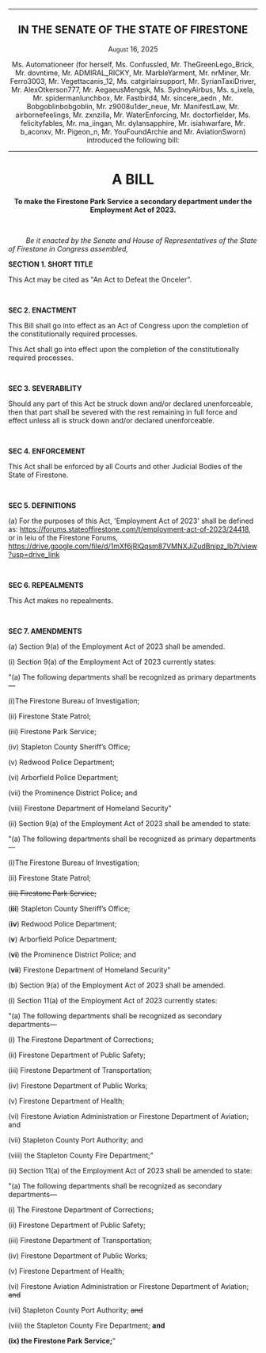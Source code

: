 <div align="center">


---


<h2>IN THE SENATE OF THE STATE OF FIRESTONE</h2>


<p>A<small>ugust</small> 16, 2025</p>


Ms. Automationeer (for herself, Ms. ConfussIed, Mr. TheGreenLego_Brick, Mr. dovntime, Mr. ADMIRAL_RICKY, Mr. MarbleYarment, Mr. nrMiner, Mr. Ferro3003, Mr. Vegettacanis_12, Ms. catgirlairsupport, Mr. SyrianTaxiDriver, Mr. AlexOtkerson777, Mr. AegaeusMengsk, Ms. SydneyAirbus, Ms. s_ixela, Mr. spidermanIunchbox, Mr. Fastbird4, Mr. sincere_aedn
, Mr. Bobgoblinbobgoblin, Mr. z9008u1der_neue, Mr. ManifestLaw, Mr. airbornefeelings, Mr. zxnzilla, Mr. WaterEnforcing, Mr. doctorfielder, Ms. felicityfables, Mr. ma_iingan, Mr. dylansapphire, Mr. isiahwarfare, Mr. b_aconxv, Mr. Pigeon_n, Mr. YouFoundArchie  and Mr. AviationSworn) introduced the following bill:


---


<h1><b>A BILL</b></h1>


**To make the Firestone Park Service a secondary department under the Employment Act of 2023.**


</div>


<br/>


&nbsp;&nbsp;&nbsp;&nbsp;&nbsp;&nbsp;&nbsp;&nbsp; *Be it enacted by the Senate and House of Representatives of the State of Firestone in Congress assembled,*


**SECTION 1. SHORT TITLE**


This Act may be cited as "An Act to Defeat the Onceler".


<br/>


**SEC 2. ENACTMENT**


This Bill shall go into effect as an Act of Congress upon the completion of the constitutionally required processes.


This Act shall go into effect upon the completion of the constitutionally required processes.


<br/>


**SEC 3. SEVERABILITY**


Should any part of this Act be struck down and/or declared unenforceable, then that part shall be severed with the rest remaining in full force and effect unless all is struck down and/or declared unenforceable.


<br/>


**SEC 4. ENFORCEMENT**


This Act shall be enforced by all Courts and other Judicial Bodies of the State of Firestone.


<br/>


**SEC 5. DEFINITIONS**


(a) For the purposes of this Act, 'Employment Act of 2023' shall be defined as: https://forums.stateoffirestone.com/t/employment-act-of-2023/24418, or in leiu of the Firestone Forums, https://drive.google.com/file/d/1mXf6jRlQqsm87VMNXJiZudBnipz_lb7t/view?usp=drive_link


<br/>


**SEC 6. REPEALMENTS**


This Act makes no repealments.


<br/>


**SEC 7. AMENDMENTS**


(a) Section 9(a) of the Employment Act of 2023 shall be amended.


(i) Section 9(a) of the Employment Act of 2023 currently states: 


"(a) The following departments shall be recognized as primary departments—
  
  (i)The Firestone Bureau of Investigation;
  
  (ii) Firestone State Patrol;
  
  (iii) Firestone Park Service;
  
  (iv) Stapleton County Sheriff’s Office;
  
  (v) Redwood Police Department;
  
  (vi) Arborfield Police Department;
  
  (vii) the Prominence District Police; and
  
  (viii) Firestone Department of Homeland Security"



(ii) Section 9(a) of the Employment Act of 2023 shall be amended to state: 


"(a) The following departments shall be recognized as primary departments—
  
  (i)The Firestone Bureau of Investigation;
  
  (ii) Firestone State Patrol;
  
  ~~(iii) Firestone Park Service;~~
  
  (**iii**) Stapleton County Sheriff’s Office;
  
  (**iv**) Redwood Police Department;
  
  (**v**) Arborfield Police Department;
  
  (**vi**) the Prominence District Police; and
  
  (**vii**) Firestone Department of Homeland Security"


(b) Section 9(a) of the Employment Act of 2023 shall be amended.


(i) Section 11(a) of the Employment Act of 2023 currently states: 


"(a) The following departments shall be recognized as secondary departments—
  
  (i) The Firestone Department of Corrections;
  
  (ii) Firestone Department of Public Safety;
  
  (iii) Firestone Department of Transportation;
  
  (iv) Firestone Department of Public Works;
  
  (v) Firestone Department of Health;
  
  (vi) Firestone Aviation Administration or Firestone Department of Aviation; and
  
  (vii) Stapleton County Port Authority; and
  
  (viii) the Stapleton County Fire Department;"


(ii) Section 11(a) of the Employment Act of 2023 shall be amended to state: 

"(a) The following departments shall be recognized as secondary departments—
  
  (i) The Firestone Department of Corrections;
  
  (ii) Firestone Department of Public Safety;
  
  (iii) Firestone Department of Transportation;
  
  (iv) Firestone Department of Public Works;
  
  (v) Firestone Department of Health;
  
  (vi) Firestone Aviation Administration or Firestone Department of Aviation; ~~and~~
  
  (vii) Stapleton County Port Authority; ~~and~~
  
  (viii) the Stapleton County Fire Department; **and**
  
  **(ix) the Firestone Park Service;**"

<br/>

